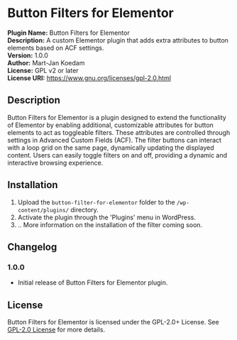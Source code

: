 # Button Filters for Elementor

**Plugin Name:** Button Filters for Elementor  
**Description:** A custom Elementor plugin that adds extra attributes to button elements based on ACF settings.  
**Version:** 1.0.0  
**Author:** Mart-Jan Koedam  
**License:** GPL v2 or later  
**License URI:** https://www.gnu.org/licenses/gpl-2.0.html

## Description

Button Filters for Elementor is a plugin designed to extend the functionality of Elementor by enabling additional, customizable attributes for button elements to act as toggleable filters.
These attributes are controlled through settings in Advanced Custom Fields (ACF).
The filter buttons can interact with a loop grid on the same page, dynamically updating the displayed content. Users can easily toggle filters on and off, providing a dynamic and interactive browsing experience.

## Installation

1. Upload the `button-filter-for-elementor` folder to the `/wp-content/plugins/` directory.
2. Activate the plugin through the 'Plugins' menu in WordPress.
3. .. More information on the installation of the filter coming soon.

## Changelog

### 1.0.0
- Initial release of Button Filters for Elementor plugin.

## License

Button Filters for Elementor is licensed under the GPL-2.0+ License. See [GPL-2.0 License](https://www.gnu.org/licenses/gpl-2.0.html) for more details.
